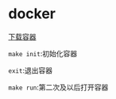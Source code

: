 # docker

[下载容器](https://docs.docker.com/engine/install/ubuntu/)

`make init`:初始化容器

`exit`:退出容器

`make run`:第二次及以后打开容器
